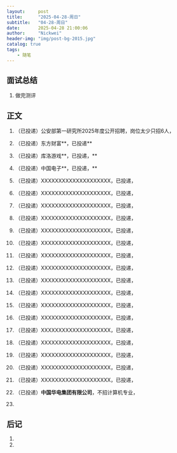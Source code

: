```yaml
---
layout:     post
title:      "2025-04-28-周日"
subtitle:   "04-28-周日"
date:       2025-04-28 21:00:06
author:     "Nickwei"
header-img: "img/post-bg-2015.jpg"
catalog: true
tags:
    - 随笔
---
```


## 面试总结

1. 做完测评








## 正文

1. （已投递）公安部第一研究所2025年度公开招聘，岗位太少只招6人，
1. （已投递）东方财富**，已投递**
1. （已投递）库洛游戏**，已投递，**
1. （已投递）中国电子**，已投递，**
1. （已投递）XXXXXXXXXXXXXXXXXXXX，已投递，
1. （已投递）XXXXXXXXXXXXXXXXXXXX，已投递，
1. （已投递）XXXXXXXXXXXXXXXXXXXX，已投递，
1. （已投递）XXXXXXXXXXXXXXXXXXXX，已投递，
1. （已投递）XXXXXXXXXXXXXXXXXXXX，已投递，
1. （已投递）XXXXXXXXXXXXXXXXXXXX，已投递，
1. （已投递）XXXXXXXXXXXXXXXXXXXX，已投递，
1. （已投递）XXXXXXXXXXXXXXXXXXXX，已投递，
1. （已投递）XXXXXXXXXXXXXXXXXXXX，已投递，
1. （已投递）XXXXXXXXXXXXXXXXXXXX，已投递，
1. （已投递）XXXXXXXXXXXXXXXXXXXX，已投递，
1. （已投递）XXXXXXXXXXXXXXXXXXXX，已投递，
1. （已投递）XXXXXXXXXXXXXXXXXXXX，已投递，
1. （已投递）XXXXXXXXXXXXXXXXXXXX，已投递，
1. （已投递）XXXXXXXXXXXXXXXXXXXX，已投递，
1. （已投递）XXXXXXXXXXXXXXXXXXXX，已投递，
1. （已投递）XXXXXXXXXXXXXXXXXXXX，已投递，







































1. （已投递）**中国华电集团有限公司**，不招计算机专业，
1. 

## 后记

1. 
1. 
